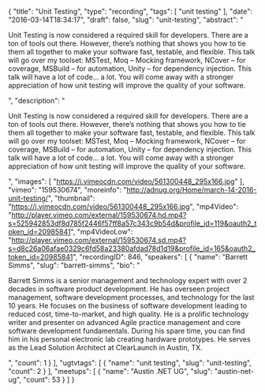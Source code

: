 {
  "title": "Unit Testing",
  "type": "recording",
  "tags": [
    "unit testing"
  ],
  "date": "2016-03-14T18:34:17",
  "draft": false,
  "slug": "unit-testing",
  "abstract": "<p>Unit Testing is now considered a required skill for developers.  There are a ton of tools out there.  However, there’s nothing that shows you how to tie them all together to make your software fast, testable, and flexible.  This talk will go over my toolset: MSTest, Moq – Mocking framework, NCover – for coverage, MSBuild – for automation, Unity – for dependency injection. This talk will have a lot of code… a lot. You will come away with a stronger appreciation of how unit testing will improve the quality of your software.</p>",
  "description": "<p>Unit Testing is now considered a required skill for developers.  There are a ton of tools out there.  However, there’s nothing that shows you how to tie them all together to make your software fast, testable, and flexible.  This talk will go over my toolset: MSTest, Moq – Mocking framework, NCover – for coverage, MSBuild – for automation, Unity – for dependency injection. This talk will have a lot of code… a lot. You will come away with a stronger appreciation of how unit testing will improve the quality of your software.</p>",
  "images": [
    "https://i.vimeocdn.com/video/561300448_295x166.jpg"
  ],
  "vimeo": "159530674",
  "moreinfo": "http://adnug.org/Home/march-14-2016-unit-testing/",
  "thumbnail": "https://i.vimeocdn.com/video/561300448_295x166.jpg",
  "mp4Video": "http://player.vimeo.com/external/159530674.hd.mp4?s=525942853df8d785f2446f57ff8a57c343c9b54d&profile_id=119&oauth2_token_id=20985841",
  "mp4VideoLow": "http://player.vimeo.com/external/159530674.sd.mp4?s=d8c26a06afae0329c6fd58a23380afdad78d1d19&profile_id=165&oauth2_token_id=20985841",
  "recordingID": 846,
  "speakers": [
    {
      "name": "Barrett Simms",
      "slug": "barrett-simms",
      "bio": "<p>Barrett Simms is a senior management and technology expert with over 2 decades in software product development. He has overseen project management, software development processes, and technology for the last 10 years. He focuses on the business of software development leading to reduced cost, time-to-market, and high quality. He is a prolific technology writer and presenter on advanced Agile practice management and core software development fundamentals. During his spare time, you can find him in his personal electronic lab creating hardware prototypes. He serves as the Lead Solution Architect at ClearLaunch in Austin, TX.</p>",
      "count": 1
    }
  ],
  "ugtvtags": [
    {
      "name": "unit testing",
      "slug": "unit-testing",
      "count": 2
    }
  ],
  "meetups": [
    {
      "name": "Austin .NET UG",
      "slug": "austin-net-ug",
      "count": 53
    }
  ]
}